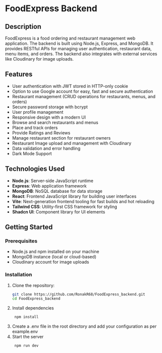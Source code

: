 # FoodExpress Backend

## Description

FoodExpress is a food ordering and restaurant management web application. The backend is built using Node.js, Express, and MongoDB. It provides RESTful APIs for managing user authentication, restaurant data, menu items, and orders. The backend also integrates with external services like Cloudinary for image uploads.

## Features

- User authentication with JWT stored in HTTP-only cookie
- Option to use Google account for easy, fast and secure authentication
- Restaurant management (CRUD operations for restaurants, menus, and orders)
- Secure password storage with bcrypt
- User profile management
- Responsive design with a modern UI
- Browse and search restaurants and menus
- Place and track orders
- Provide Ratings and Reviews
- Manage restaurant section for restaurant owners
- Restaurant Image upload and management with Cloudinary
- Data validation and error handling
- Dark Mode Support

## Technologies Used

- **Node.js**: Server-side JavaScript runtime
- **Express**: Web application framework
- **MongoDB**: NoSQL database for data storage
- **React**: Frontend JavaScript library for building user interfaces
- **Vite**: Next-generation frontend tooling for fast builds and hot reloading
- **Tailwind CSS**: Utility-first CSS framework for styling
- **Shadcn UI**: Component library for UI elements

## Getting Started

### Prerequisites

- Node.js and npm installed on your machine
- MongoDB instance (local or cloud-based)
- Cloudinary account for image uploads

### Installation

1. Clone the repository:
   ```bash
   git clone https://github.com/RonakR68/FoodExpress_backend.git
   cd FoodExpress_backend

2. Install dependencies
   ```bash
    npm install

3. Create a .env file in the root directory and add your configuration as per example.env
4. Start the server
   ```bash
    npm run dev
